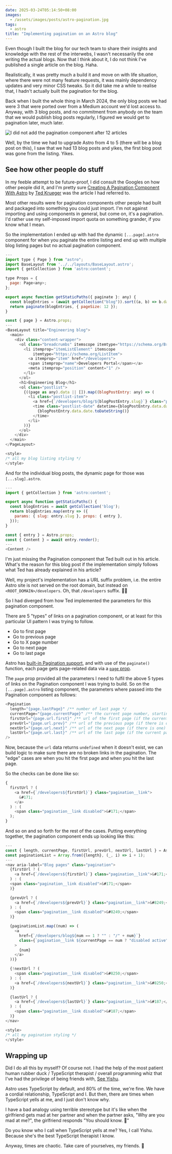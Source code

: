 ```yaml
---
date: 2025-03-24T05:14:50+08:00
images:
  - /assets/images/posts/astro-pagination.jpg
tags:
  - astro
title: "Implementing pagination on an Astro blog"
---
```


Even though I built the blog for our tech team to share their insights and knowledge with the rest of the interwebs, I wasn't necessarily the one writing the actual blogs. Now that I think about it, I do not think I've published a single article on the blog. Haha.

Realistically, it was pretty much a build it and move on with life situation, where there were not many feature requests, it was mainly dependency updates and very minor CSS tweaks. So it did take me a while to realise that, I hadn't actually built the pagination for the blog.

Back when I built the whole thing in March 2024, the only blog posts we had were 3 that were ported over from a Medium account we'd lost access to. Anyway, with 3 blog posts, and no commitment from anybody on the team that we would publish blog posts regularly, I figured we would get to pagination later, much later.

![I did not add the pagination component after 12 articles](/assets/images/posts/astro-pagination/future-proof.png)

Well, by the time we had to upgrade Astro from 4 to 5 (there will be a blog post on this), I saw that we had 13 blog posts and yikes, the first blog post was gone from the listing. Yikes.

## See how other people do stuff

In my feeble attempt to be future-proof, I did consult the Googles on how other people did it, and I'm pretty sure [Creating A Pagination Component With Astro](https://rimdev.io/creating-a-pagination-component-with-astro) by [Ted Krueger](https://github.com/tedk13) was the article I had referred to.

Most other results were for pagination components other people had built and packaged into something you could just import. I'm not against importing and using components in general, but come on, it's a pagination. I'd rather use my self-imposed import quota on something grander, if you know what I mean.

So the implementation I ended up with had the dynamic `[...page].astro` component for when you paginate the entire listing and end up with multiple blog listing pages but no actual pagination component.

```js
---
import type { Page } from "astro";
import BaseLayout from '../../layouts/BaseLayout.astro';
import { getCollection } from 'astro:content';

type Props = {
  page: Page<any>;
};

export async function getStaticPaths({ paginate }: any) {
  const blogEntries = (await getCollection("blog")).sort((a, b) => b.data.date.getTime() - a.data.date.getTime());
  return paginate(blogEntries, { pageSize: 12 });
}

const { page } = Astro.props;
---
<BaseLayout title="Engineering blog">
  <main>
    <div class="content-wrapper">
      <ol class="breadcrumbs" itemscope itemtype="https://schema.org/BreadcrumbList">
        <li itemprop="itemListElement" itemscope
            itemtype="https://schema.org/ListItem">
          <a itemprop="item" href="/developers">
          <span itemprop="name">Developers Portal</span></a>
          <meta itemprop="position" content="1" />
        </li>
      </ol>
      <h1>Engineering Blog</h1>
      <ol class="postlist">
        {((page as any).data || []).map((blogPostEntry: any) => (
          <li class="postlist-item">
            <a href={`/developers/blog/${blogPostEntry.slug}`} class="postlist-link heading--6">{blogPostEntry.data.title}</a>
            <time class="postlist-date" datetime={blogPostEntry.data.date.toISOString()}>
              {blogPostEntry.data.date.toDateString()}
            </time>
          </li>
        ))}
      </ol>
    </div>
  </main>
</PageLayout>

<style>
/* all my blog listing styling */
</style>
```

And for the individual blog posts, the dynamic page for those was `[...slug].astro`.

```js
---
import { getCollection } from 'astro:content';

export async function getStaticPaths() {
  const blogEntries = await getCollection('blog');
  return blogEntries.map(entry => ({
    params: { slug: entry.slug }, props: { entry },
  }));
}

const { entry } = Astro.props;
const { Content } = await entry.render();
---
<Content />
```

I'm just missing the Pagination component that Ted built out in his article. What's the reason for this blog post if the implementation simply follows what Ted has already explained in his article?

Well, my project's implementation has a URL suffix problem, i.e. the entire Astro site is not served on the root domain, but instead on `<ROOT_DOMAIN>/developers`. Oh, that `/developers` suffix. <span class="emoji" role="img" tabindex="0" aria-label="exhaling face">&#x1F62E;&#x200D;&#x1F4A8;</span>

So I had diverged from how Ted implemented the parameters for this pagination component.

<p class="no-margin">There are 5 "types" of links on a pagination component, or at least for this particular UI pattern I was trying to follow.</p>

<ul>
  <li class="no-margin">Go to first page</li>
  <li class="no-margin">Go to previous page</li>
  <li class="no-margin">Go to X page number</li>
  <li class="no-margin">Go to next page</li>
  <li>Go to last page</li>
</ul>

Astro has [built-in Pagination support](https://docs.astro.build/en/guides/routing/#pagination), and with use of the `paginate()` function, each page gets page-related data via a [`page` prop](https://docs.astro.build/en/guides/routing/#the-page-prop).

The `page` prop provided all the parameters I need to fulfil the above 5 types of links on the Pagination component I was trying to build. So on the `[...page].astro` listing component, the parameters where passed into the Pagination component as follows:

```js
<Pagination
  length="{page.lastPage}" /** number of last page */
  currentPage="{page.currentPage}" /** the current page number, starting from 1 */
  firstUrl="{page.url.first}" /** url of the first page (if the current page is not the first page) */
  prevUrl="{page.url.prev}" /** url of the previous page (if there is one) */
  nextUrl="{page.url.next}" /** url of the next page (if there is one) */
  lastUrl="{page.url.last}" /** url of the last page (if the current page in not the last page) */
/>
```

Now, because the `url` data returns `undefined` when it doesn't exist, we can build logic to make sure there are no broken links in the pagination. The "edge" cases are when you hit the first page and when you hit the last page.

So the checks can be done like so:

```js
{
  firstUrl ? (
    <a href={`/developers${firstUrl}`} class="pagination__link">
      &#171;
    </a>
  ) : (
    <span class="pagination__link disabled">&#171;</span>
  );
}
```

And so on and so forth for the rest of the cases. Putting everything together, the pagination component ends up looking like this:

```js
---
const { length, currentPage, firstUrl, prevUrl, nextUrl, lastUrl } = Astro.props;
const paginationList = Array.from({length}, (_, i) => i + 1);
---
<nav aria-label="Blog pages" class="pagination">
  {firstUrl ? (
    <a href={`/developers${firstUrl}`} class="pagination__link">&#171;</a>
  ) : (
  <span class="pagination__link disabled">&#171;</span>
  )}

  {prevUrl ? (
    <a href={`/developers${prevUrl}`} class="pagination__link">&#8249;</a>
  ) : (
    <span class="pagination__link disabled">&#8249;</span>
  )}

  {paginationList.map((num) => (
    <a
      href={`/developers/blog${num == 1 ? "" : "/" + num}`}
      class={`pagination__link ${currentPage == num ? "disabled active" : ""}`}
    >
      {num}
    </a>
  ))}

  {!nextUrl ? (
    <span class="pagination__link disabled">&#8250;</span>
  ) : (
    <a href={`/developers${nextUrl}`} class="pagination__link">&#8250;</a>
  )}

  {lastUrl ? (
    <a href={`/developers${lastUrl}`} class="pagination__link">&#187;</a>
  ) : (
    <span class="pagination__link disabled">&#187;</span>
  )}
</nav>

<style>
/* all my pagination styling */
</style>
```

## Wrapping up

Did I do all this by myself? Of course not. I had the help of the most patient human rubber duck / TypeScript therapist / overall programming whiz that I've had the privilege of being friends with, [See Yishu](https://github.com/yishus).

Astro uses TypeScript by default, and 80% of the time, we're fine. We have a cordial relationship, TypeScript and I. But then, there are times when TypeScript yells at me, and I just don't know why.

I have a bad analogy using terrible stereotype but it's like when the girlfriend gets mad at her partner and when the partner asks, "Why are you mad at me?", the girlfriend responds "You should know. <span class="emoji" role="img" tabindex="0" aria-label="mad face">&#x1F624;</span>"

Do you know who I call when TypeScript yells at me? Yes, I call Yishu. Because she's the best TypeScript therapist I know.

Anyway, times are chaotic. Take care of yourselves, my friends. <span class="emoji" role="img" tabindex="0" aria-label="person in lotus position">&#x1F9D8;</span>
